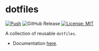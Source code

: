 # dotfiles

[![Push](https://github.com/quike/dotfiles/actions/workflows/release.yml/badge.svg)](https://github.com/quike/dotfiles/actions/workflows/release.yml)
![GitHub Release](https://img.shields.io/github/v/release/quike/dotfiles)
[![License: MIT](https://img.shields.io/badge/License-MIT-yellow.svg)](https://opensource.org/licenses/MIT)

A collection of reusable `dotfiles`.

- Documentation [here](docs/index.md).
